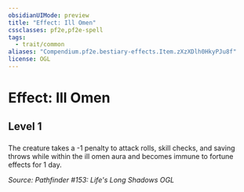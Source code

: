 ```yaml
---
obsidianUIMode: preview
title: "Effect: Ill Omen"
cssclasses: pf2e,pf2e-spell
tags:
  - trait/common
aliases: "Compendium.pf2e.bestiary-effects.Item.zXzXDlh0HkyPJu8f"
license: OGL
---
```

# Effect: Ill Omen
## Level 1
### 






The creature takes a -1 penalty to attack rolls, skill checks, and saving throws while within the ill omen aura and becomes immune to fortune effects for 1 day.

*Source: Pathfinder #153: Life's Long Shadows*
*OGL*